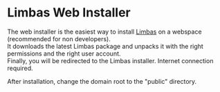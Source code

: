 # Limbas Web Installer

The web installer is the easiest way to install [Limbas](https://github.com/limbas/limbas) on a webspace (recommended for non developers).\
It downloads the latest Limbas package and unpacks it with the right permissions and the right user account.\
Finally, you will be redirected to the Limbas installer. Internet connection required.

After installation, change the domain root to the "public" directory.
